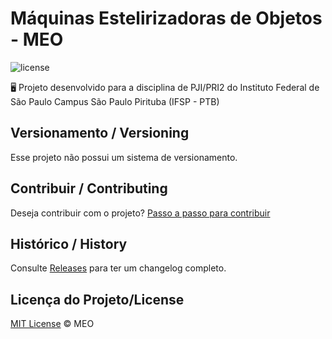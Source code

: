 # Máquinas Estelirizadoras de Objetos - MEO

![license](https://img.shields.io/github/license/meopji/site-meo)

🖥 Projeto desenvolvido para a disciplina de PJI/PRI2 do Instituto Federal de São Paulo Campus São Paulo Pirituba (IFSP - PTB)

## Versionamento / Versioning

Esse projeto não possui um sistema de versionamento.

## Contribuir / Contributing

Deseja contribuir com o projeto? [Passo a passo para contribuir](https://github.com/meopji/site-meo/blob/master/Contributing.md)

## Histórico / History

Consulte [Releases](https://github.com/meopji/site-meo/releases/) para ter um changelog completo.

## Licença do Projeto/License

[MIT License](https://github.com/meopji/site-meo/blob/master/LICENSE) © MEO